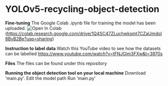 # YOLOv5-recycling-object-detection

**Fine-tuning**
The Google Colab .ipynb file for training the model has been uploaded.
![Open In Colab](https://colab.research.google.com/assets/colab-badge.svg)(https://colab.research.google.com/drive/1Q4SC47ZLuchwksmt7CZaUmdoI8BvB2Be?usp=sharing)

**Instruction to label data**
Watch this YouTube video to see how the datasets can be labelled
https://www.youtube.com/watch?v=tFNJGim3FXw&t=3970s

**Files**
The files can be found under this repository

**Running the object detection tool on your local machine**
Download 'main.py'.
Edit the model path
Run 'main.py'
